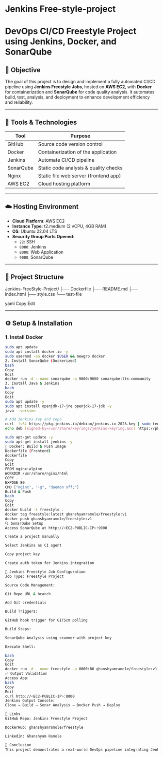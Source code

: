 # Jenkins Free-style-project

# DevOps CI/CD Freestyle Project using Jenkins, Docker, and SonarQube

## 📌 Objective

The goal of this project is to design and implement a fully automated CI/CD pipeline using **Jenkins Freestyle Jobs**, hosted on **AWS EC2**, with **Docker** for containerization and **SonarQube** for code quality analysis. It automates build, test, analysis, and deployment to enhance development efficiency and reliability.

---

## 🧰 Tools & Technologies

| Tool       | Purpose                                |
|------------|----------------------------------------|
| GitHub     | Source code version control            |
| Docker     | Containerization of the application    |
| Jenkins    | Automate CI/CD pipeline                |
| SonarQube  | Static code analysis & quality checks  |
| Nginx      | Static file web server (frontend app)  |
| AWS EC2    | Cloud hosting platform                 |

---

## ☁️ Hosting Environment

- **Cloud Platform**: AWS EC2  
- **Instance Type**: t2.medium (2 vCPU, 4GB RAM)  
- **OS**: Ubuntu 22.04 LTS  
- **Security Group Ports Opened**:
  - `22`: SSH  
  - `8080`: Jenkins  
  - `8000`: Web Application  
  - `9000`: SonarQube  

---

## 📁 Project Structure

Jenkins-FreeStyle-Project/
├── Dockerfile
├── README.md
├── index.html
├── style.css
└── test-file

yaml
Copy
Edit

---

## ⚙️ Setup & Installation

### 1. Install Docker
```bash
sudo apt update
sudo apt install docker.io -y
sudo usermod -aG docker $USER && newgrp docker
2. Install SonarQube (Dockerized)
bash
Copy
Edit
docker run -d --name sonarqube -p 9000:9000 sonarqube:lts-community
3. Install Java & Jenkins
bash
Copy
Edit
sudo apt update -y
sudo apt install openjdk-17-jre openjdk-17-jdk -y
java --version

# Add Jenkins key and repo
curl -fsSL https://pkg.jenkins.io/debian/jenkins.io-2023.key | sudo tee /usr/share/keyrings/jenkins-keyring.asc > /dev/null
echo deb [signed-by=/usr/share/keyrings/jenkins-keyring.asc] https://pkg.jenkins.io/debian binary/ | sudo tee /etc/apt/sources.list.d/jenkins.list > /dev/null

sudo apt-get update -y
sudo apt-get install jenkins -y
🐳 Docker: Build & Push Image
Dockerfile (Frontend)
dockerfile
Copy
Edit
FROM nginx:alpine
WORKDIR /usr/share/nginx/html
COPY . .
EXPOSE 80
CMD ["nginx", "-g", "daemon off;"]
Build & Push
bash
Copy
Edit
docker build -t freestyle .
docker tag freestyle:latest ghanshyamramole/freestyle:v1
docker push ghanshyamramole/freestyle:v1
🔍 SonarQube Setup
Access SonarQube at http://<EC2-PUBLIC-IP>:9000

Create a project manually

Select Jenkins as CI agent

Copy project key

Create auth token for Jenkins integration

🤖 Jenkins Freestyle Job Configuration
Job Type: Freestyle Project

Source Code Management:

Git Repo URL & branch

Add Git credentials

Build Triggers:

GitHub hook trigger for GITScm polling

Build Steps:

SonarQube Analysis using scanner with project key

Execute Shell:

bash
Copy
Edit
docker run -d --name freestyle -p 8000:80 ghanshyamramole/freestyle:v1
✅ Output Validation
Access App:
bash
Copy
Edit
curl http://<EC2-PUBLIC-IP>:8000
Jenkins Output Console:
Clone → Build → Sonar Analysis → Docker Push → Deploy

🔗 Links
GitHub Repo: Jenkins Freestyle Project

DockerHub: ghanshyamramole/freestyle

LinkedIn: Ghanshyam Ramole

📘 Conclusion
This project demonstrates a real-world DevOps pipeline integrating Jenkins, Docker, and SonarQube to automate the CI/CD process. Hosted on AWS EC2, it ensures scalable deployment, consistent environments, and continuous code quality monitoring.
